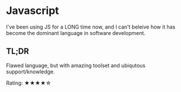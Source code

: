 # Javascript

I've been using JS for a LONG time now, and I can't beleive how it has become the dominant language in software development.

## TL;DR

Flawed language, but with amazing toolset and ubiqutous support/knowledge.

Rating: ★★★★☆
